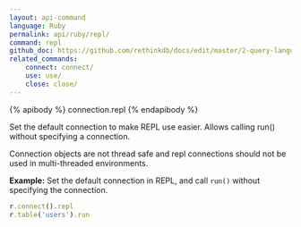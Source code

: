 ```yaml
---
layout: api-command 
language: Ruby
permalink: api/ruby/repl/
command: repl 
github_doc: https://github.com/rethinkdb/docs/edit/master/2-query-language/api/ruby/accessing-rql/repl.md
related_commands:
    connect: connect/
    use: use/
    close: close/
---
```



{% apibody %}
connection.repl
{% endapibody %}

Set the default connection to make REPL use easier. Allows calling run() without specifying a connection. 

Connection objects are not thread safe and repl connections should not be used in multi-threaded environments.

__Example:__ Set the default connection in REPL, and call `run()` without specifying the connection.

```rb
r.connect().repl
r.table('users').run
```


